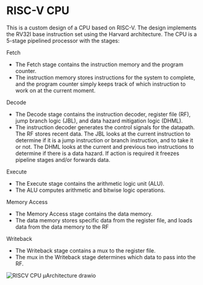 # RISC-V CPU

This is a custom design of a CPU based on RISC-V. The design implements the RV32I base instruction set using the Harvard architecture.
The CPU is a 5-stage pipelined processor with the stages: 

Fetch
- The Fetch stage contains the instruction memory and the program counter.
- The instruction memory stores instructions for the system to complete, and the program counter simply keeps track of which instruction to work on at the current moment.

Decode
- The Decode stage contains the instruction decoder, register file (RF), jump branch logic (JBL), and data hazard mitigation logic (DHML).
- The instruction decoder generates the control signals for the datapath. The RF stores recent data. The JBL looks at the current instruction to determine if it is a jump instruction or branch instruction, and to take it or not. The DHML looks at the current and previous two instructions to determine if there is a data hazard. If action is required it freezes pipeline stages and/or forwards data.

Execute
- The Execute stage contains the arithmetic logic unit (ALU).
- The ALU computes arithmetic and bitwise logic operations.

Memory Access
- The Memory Access stage contains the data memory.
- The data memory stores specific data from the register file, and loads data from the data memory to the RF

Writeback
- The Writeback stage contains a mux to the register file.
- The mux in the Writeback stage determines which data to pass into the RF.

![RISCV CPU µArchitecture  drawio](https://github.com/user-attachments/assets/6a806403-03e5-4bf4-ac10-359d1ab195e3)